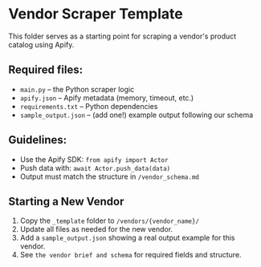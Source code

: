 # Vendor Scraper Template

This folder serves as a starting point for scraping a vendor's product catalog using Apify.

## Required files:
- `main.py` – the Python scraper logic
- `apify.json` – Apify metadata (memory, timeout, etc.)
- `requirements.txt` – Python dependencies
- `sample_output.json` – (add one!) example output following our schema

## Guidelines:
- Use the Apify SDK: `from apify import Actor`
- Push data with: `await Actor.push_data(data)`
- Output must match the structure in `/vendor_schema.md`

## Starting a New Vendor

1. Copy the `_template` folder to `/vendors/{vendor_name}/`
2. Update all files as needed for the new vendor.
3. Add a `sample_output.json` showing a real output example for this vendor.
4. See `the vendor brief and schema` for required fields and structure.
